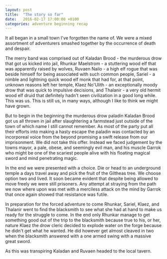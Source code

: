 ```yaml
---
layout: post
title:  "The story so far"
date:   2016-02-17 17:00:00 +0100
categories: adventure beginning recap
---
```

It all began in a small town I've forgotten the name of. We were a mixed assortment of adventurers smashed together by the occurrence of death and despair.

The merry band was comprised out of Kaladan Brood - the murderous drow that got us kicked into jail, Rhunkar Maelstrom - a stuttering wood elf that was apparently raised by wolves, Ruvaen Nailo - a high elf rogue that was beside himself for being associated with such common people, Sariel - a nimble and lightning quick wood elf monk that had for, at that point, unknown reasons left her temple, Klaez No'Ulith - an exceptionally moody drow that was quick to impulsive decisions, and Thalanir - a very old hermit wood elf druid that definitely hadn't seen civilization in a good long while. This was us. This is still us, in many ways, although I like to think we might have grown.

But to begin in the beginning the murderous drow paladin Kaladan Brood got us all thrown in jail after slaughtering a farmstead just outside of the town of which name I still cannot remember. As most of the party put all their efforts into making a hasty escape the paladin was contacted by an incorporeal voice from the beyond promising a swift release from our imprisonment. We did not take this offer. Instead we faced judgement by the towns mayor, a pale, obese, and seemingly evil man, and his muscle Garrok who might be one of the scariest people alive with his floating magical sword and mind penetrating magic.

In the end we were presented with a choice. Die or head to an underground temple a days travel away and pick the fruit of the Giltheas tree. We choose option two and lived. It soon became evident that despite being allowed to move freely we were still prisoners. Any attempt at straying from the path we now where upon was met with a merciless attack on the mind by Garrok that once again showed that resistance was futile.

In preparation for the forced adventure to come Rhunkar, Sariel, Klaez, and Thalanir went to find the blacksmith to see what she had at hand to make us ready for the struggle to come. In the end only Rhunkar manage to get something good out of the trip to the blacksmith because true to his, or her, nature Klaez the drow cleric decided to explode water on the forge because he didn't get what he wanted. He did however get almost cleaved in two when the blacksmith answered with a one armed swing with a massive great sword.

As this was transpiring Kaladan and Ruvaen headed to the local tavern.
